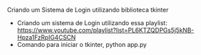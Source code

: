 Criando um Sistema de Login utilizando biblioteca tkinter
- Criando um sistema de Login utilizando essa playlist: https://www.youtube.com/playlist?list=PL6KTZQDPGs5j5kNB-Hpza1FzRpIG4CSCN
- Comando para iniciar o tkinter, python app.py
